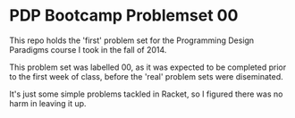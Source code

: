 # PDP Bootcamp Problemset 00

This repo holds the 'first' problem set for the Programming Design Paradigms course I took in the fall of 2014. 

This problem set was labelled 00, as it was expected to be completed prior to the first week of class, before the 'real' problem sets were diseminated. 

It's just some simple problems tackled in Racket, so I figured there was no harm in leaving it up.
